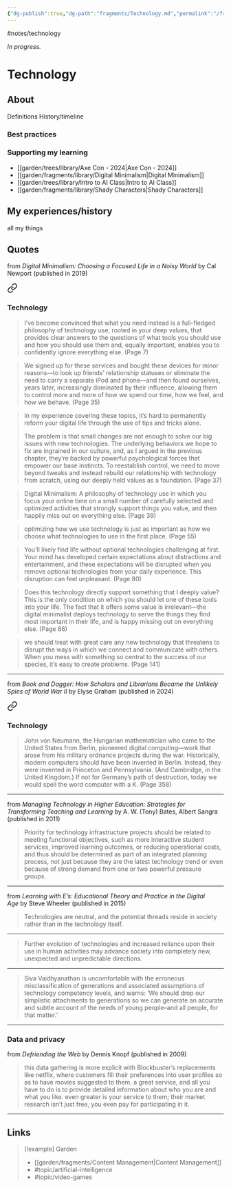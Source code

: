 ```yaml
---
{"dg-publish":true,"dg-path":"fragments/Technology.md","permalink":"/fragments/technology/","created":"2025-02-01T01:56:44.394-05:00","updated":"2025-05-11T19:53:25.858-04:00"}
---
```


#notes/technology 

*In progress.*
# Technology
## About
Definitions
History/timeline
### Best practices
### Supporting my learning
- [[garden/trees/library/Axe Con - 2024\|Axe Con - 2024]]
- [[garden/fragments/library/Digital Minimalism\|Digital Minimalism]]
- [[garden/trees/library/Intro to AI Class\|Intro to AI Class]]
- [[garden/fragments/library/Shady Characters\|Shady Characters]]

## My experiences/history
all my things

## Quotes
from _Digital Minimalism: Choosing a Focused Life in a Noisy World_ by Cal Newport (published in 2019)

<div class="transclusion internal-embed is-loaded"><a class="markdown-embed-link" href="/fragments/library/digital-minimalism/#technology" aria-label="Open link"><svg xmlns="http://www.w3.org/2000/svg" width="24" height="24" viewBox="0 0 24 24" fill="none" stroke="currentColor" stroke-width="2" stroke-linecap="round" stroke-linejoin="round" class="svg-icon lucide-link"><path d="M10 13a5 5 0 0 0 7.54.54l3-3a5 5 0 0 0-7.07-7.07l-1.72 1.71"></path><path d="M14 11a5 5 0 0 0-7.54-.54l-3 3a5 5 0 0 0 7.07 7.07l1.71-1.71"></path></svg></a><div class="markdown-embed">



### Technology
> I’ve become convinced that what you need instead is a full-fledged philosophy of technology use, rooted in your deep values, that provides clear answers to the questions of what tools you should use and how you should use  them and, equally important, enables you to confidently ignore everything else. (Page 7)

>  We signed up for these services and bought these devices for minor reasons—to look up friends’ relationship statuses or eliminate the need to carry a separate iPod and phone—and then found ourselves, years later, increasingly dominated by their influence, allowing them to control more and more of how we spend our time, how we feel, and how we behave. (Page 35)

>  In my experience covering these topics, it’s hard to permanently reform your digital life through the use of tips and tricks alone.
>  
>  The problem is that small changes are not enough to solve our big issues with new technologies. The underlying behaviors we hope to fix are ingrained in our culture, and, as I  argued in the previous chapter, they’re backed by powerful psychological forces that empower our base instincts. To reestablish control, we need to move beyond tweaks and instead rebuild our relationship with technology from scratch, using our deeply held values as a foundation. (Page 37)

> Digital Minimalism: A philosophy of technology use in which you focus your online time on a small number of carefully selected and optimized activities that strongly support things you value, and then happily miss out on everything else. (Page 39)

>  optimizing how we use technology is just as important as how we choose what technologies to use in the first place. (Page 55)

>  You’ll likely find life without optional technologies challenging at first. Your mind has developed certain expectations about distractions and entertainment, and these expectations will be disrupted when you remove optional technologies from your daily experience. This disruption can feel unpleasant. (Page 80)

>  Does this technology directly support something that I deeply value? This is the only condition on which you should let one of these tools into your life. The fact that it offers some value is irrelevant—the digital minimalist deploys technology to serve the things they find most important in their life, and is happy missing out on everything else. (Page 86)

>  we should treat with great care any new technology that threatens to disrupt the ways in which we connect and communicate with others. When you mess with something so central to the success of our species, it’s easy to create problems. (Page 141)


</div></div>


---
from _Book and Dagger: How Scholars and Librarians Became the Unlikely Spies of World War II_ by Elyse Graham (published in 2024)

<div class="transclusion internal-embed is-loaded"><a class="markdown-embed-link" href="/trees/library/book-and-dagger/#technology" aria-label="Open link"><svg xmlns="http://www.w3.org/2000/svg" width="24" height="24" viewBox="0 0 24 24" fill="none" stroke="currentColor" stroke-width="2" stroke-linecap="round" stroke-linejoin="round" class="svg-icon lucide-link"><path d="M10 13a5 5 0 0 0 7.54.54l3-3a5 5 0 0 0-7.07-7.07l-1.72 1.71"></path><path d="M14 11a5 5 0 0 0-7.54-.54l-3 3a5 5 0 0 0 7.07 7.07l1.71-1.71"></path></svg></a><div class="markdown-embed">



### Technology
> John von Neumann, the Hungarian mathematician who came to the United States from Berlin, pioneered digital computing—work that arose from his military ordnance projects during the war. Historically, modern computers should have been invented in Berlin. Instead, they were invented in Princeton and Pennsylvania. (And Cambridge, in the United Kingdom.) If not for Germany’s path of destruction, today we would spell the word computer with a K. (Page 358)


</div></div>


---
from _Managing Technology in Higher Education: Strategies for Transforming Teaching and Learning_ by A. W. (Tony) Bates, Albert Sangra (published in 2011)

> Priority for technology infrastructure projects should be related to meeting functional objectives, such as more interactive student services, improved learning outcomes, or reducing operational costs, and thus should be determined as part of an integrated planning process, not just because they are the latest technology trend or even because of strong demand from one or two powerful pressure groups.
---

from _Learning with E’s: Educational Theory and Practice in the Digital Age_ by Steve Wheeler (published in 2015)

> Technologies are neutral, and the potential threads reside in society rather than in the technology itself.
---
> Further evolution of technologies and increased reliance upon their use in human activities may advance society into completely new, unexpected and unpredictable directions.
---
> Siva Vaidhyanathan is uncomfortable with the erroneous misclassification of generations and associated assumptions of technology competency levels, and warns: ‘We should drop our simplistic attachments to generations so we can generate an accurate and subtle account of the needs of young people–and all people, for that matter.’
---

### Data and privacy
from *Defriending the Web* by Dennis Knopf (published in 2009)

> this data gathering is more explicit with Blockbuster’s replacements like netflix, where customers fill their preferences into user profiles so as to have movies suggested to them. a great service, and all you have to do is to provide detailed information about who you are and what you like. even greater is your service to them; their market research isn’t just free, you even pay for participating in it.
---
## Links


> [!example] Garden
> - [[garden/fragments/Content Management\|Content Management]]
> - #topic/artificial-intelligence 
> - #topic/video-games 

